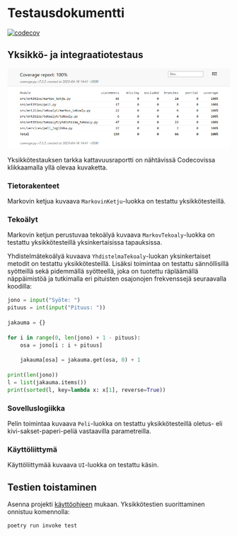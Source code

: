 # Testausdokumentti

[![codecov](https://codecov.io/gh/TheJiahao/kivi-sakset-paperi-tekoaly/branch/main/graph/badge.svg?token=RBLETVT7VW)](https://codecov.io/gh/TheJiahao/kivi-sakset-paperi-tekoaly)

## Yksikkö- ja integraatiotestaus

![Kattavuusraportti](kuvat/kattavuusraportti.png)

Yksikkötestauksen tarkka kattavuusraportti on nähtävissä Codecovissa klikkaamalla yllä olevaa kuvaketta.

### Tietorakenteet

Markovin ketjua kuvaava `MarkovinKetju`-luokka on testattu yksikkötesteillä.

### Tekoälyt

Markovin ketjun perustuvaa tekoälyä kuvaava `MarkovTekoaly`-luokka on testattu yksikkötesteillä yksinkertaisissa tapauksissa.

Yhdistelmätekoälyä kuvaava `YhdistelmaTekoaly`-luokan yksinkertaiset metodit on testattu yksikkötesteillä.
Lisäksi toimintaa on testattu sännöllisillä syötteillä sekä pidemmällä syötteellä, joka on tuotettu räpläämällä näppäimistöä ja tutkimalla eri pituisten osajonojen frekvenssejä seuraavalla koodilla:

```python
jono = input("Syöte: ")
pituus = int(input("Pituus: "))

jakauma = {}

for i in range(0, len(jono) + 1 - pituus):
    osa = jono[i : i + pituus]

    jakauma[osa] = jakauma.get(osa, 0) + 1

print(len(jono))
l = list(jakauma.items())
print(sorted(l, key=lambda x: x[1], reverse=True))

```

### Sovelluslogiikka

Pelin toimintaa kuvaava `Peli`-luokka on testattu yksikkötesteillä oletus- eli kivi-sakset-paperi-peliä vastaavilla parametreilla.

### Käyttöliittymä

Käyttöliittymää kuvaava `UI`-luokka on testattu käsin.

## Testien toistaminen

Asenna projekti [käyttöohjeen](kayttoohje.md) mukaan.
Yksikkötestien suorittaminen onnistuu komennolla:

```shell
poetry run invoke test
```
